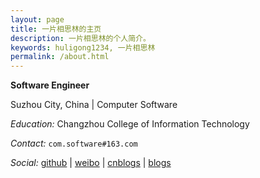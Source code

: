 ```yaml
---
layout: page
title: 一片相思林的主页
description: 一片相思林的个人简介。
keywords: huligong1234, 一片相思林
permalink: /about.html
---
```


**Software Engineer**

Suzhou City, China | Computer Software
  
*Education:* Changzhou College of Information Technology


*Contact:* `com.software#163.com `

*Social:*  [github](http://github.com/huligong1234) | [weibo](http://weibo.com/u/1761855243) | [cnblogs](http://www.cnblogs.com/huligong1234) | [blogs](http://blog.xinfo.me)
